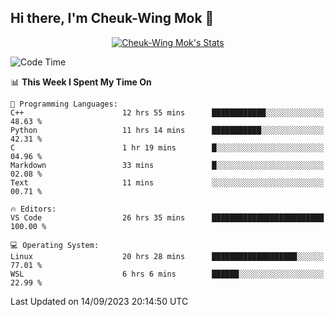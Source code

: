 ## Hi there, I'm Cheuk-Wing Mok 👋

<!--
**mozro0327/mozro0327** is a ✨ _special_ ✨ repository because its `README.md` (this file) appears on your GitHub profile.

Here are some ideas to get you started:

- 🔭 I’m currently working on ...
- 🌱 I’m currently learning ...
- 👯 I’m looking to collaborate on ...
- 🤔 I’m looking for help with ...
- 💬 Ask me about ...
- 📫 How to reach me: ...
- 😄 Pronouns: ...
- ⚡ Fun fact: ...
-->

<p align="center">
  <a href="https://github.com/mozro0327" class="rich-diff-level-one">
    <img src="https://github-readme-stats.vercel.app/api?username=mozro0327&title_color=333&text_color=777" alt="Cheuk-Wing Mok's Stats" >
    <!-- &hide=issues
    <img src="https://github-readme-stats.vercel.app/api?username=mozro0327&hide=issues&title_color=333&text_color=777" alt="Cheuk-Wing Mok's Stats" >
    -->
  </a>
</p>

<!--START_SECTION:waka-->
![Code Time](http://img.shields.io/badge/Code%20Time-1%2C977%20hrs%202%20mins-blue)

📊 **This Week I Spent My Time On** 

```text
💬 Programming Languages: 
C++                      12 hrs 55 mins      ████████████░░░░░░░░░░░░░   48.63 % 
Python                   11 hrs 14 mins      ███████████░░░░░░░░░░░░░░   42.31 % 
C                        1 hr 19 mins        █░░░░░░░░░░░░░░░░░░░░░░░░   04.96 % 
Markdown                 33 mins             █░░░░░░░░░░░░░░░░░░░░░░░░   02.08 % 
Text                     11 mins             ░░░░░░░░░░░░░░░░░░░░░░░░░   00.71 % 

🔥 Editors: 
VS Code                  26 hrs 35 mins      █████████████████████████   100.00 % 

💻 Operating System: 
Linux                    20 hrs 28 mins      ███████████████████░░░░░░   77.01 % 
WSL                      6 hrs 6 mins        ██████░░░░░░░░░░░░░░░░░░░   22.99 % 
```


 Last Updated on 14/09/2023 20:14:50 UTC
<!--END_SECTION:waka-->
